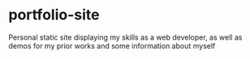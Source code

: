 # portfolio-site
Personal static site displaying my skills as a web developer, as well as demos for my prior works and some information about myself 
